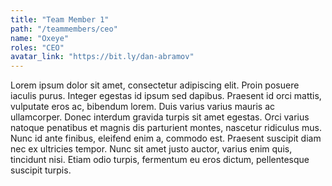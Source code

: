 ```yaml
---
title: "Team Member 1"
path: "/teammembers/ceo"
name: "Oxeye"
roles: "CEO"
avatar_link: "https://bit.ly/dan-abramov"
---
```


Lorem ipsum dolor sit amet, consectetur adipiscing elit. Proin posuere iaculis purus. Integer egestas id ipsum sed dapibus. Praesent id orci mattis, vulputate eros ac, bibendum lorem. Duis varius varius mauris ac ullamcorper. Donec interdum gravida turpis sit amet egestas. Orci varius natoque penatibus et magnis dis parturient montes, nascetur ridiculus mus. Nunc id ante finibus, eleifend enim a, commodo est. Praesent suscipit diam nec ex ultricies tempor. Nunc sit amet justo auctor, varius enim quis, tincidunt nisi. Etiam odio turpis, fermentum eu eros dictum, pellentesque suscipit turpis.